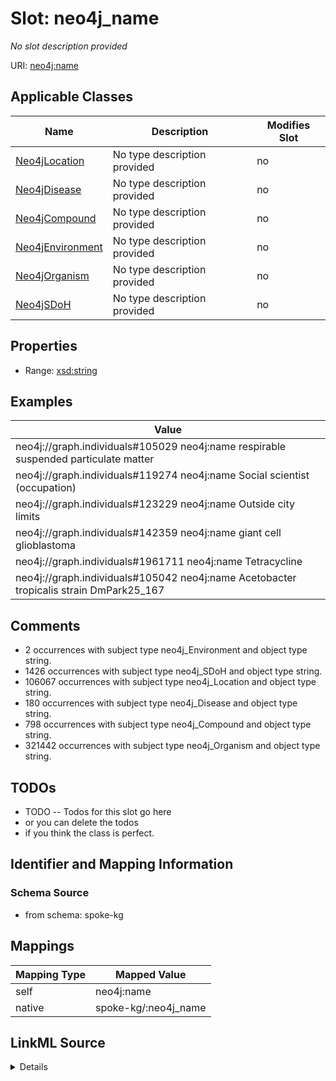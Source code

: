

# Slot: neo4j_name


_No slot description provided_





URI: [neo4j:name](neo4j://graph.schema#name)



<!-- no inheritance hierarchy -->





## Applicable Classes

| Name | Description | Modifies Slot |
| --- | --- | --- |
| [Neo4jLocation](../classes/Neo4jLocation.md) | No type description provided |  no  |
| [Neo4jDisease](../classes/Neo4jDisease.md) | No type description provided |  no  |
| [Neo4jCompound](../classes/Neo4jCompound.md) | No type description provided |  no  |
| [Neo4jEnvironment](../classes/Neo4jEnvironment.md) | No type description provided |  no  |
| [Neo4jOrganism](../classes/Neo4jOrganism.md) | No type description provided |  no  |
| [Neo4jSDoH](../classes/Neo4jSDoH.md) | No type description provided |  no  |







## Properties

* Range: [xsd:string](xsd:string)






## Examples

| Value |
| --- |
| neo4j://graph.individuals#105029 neo4j:name respirable suspended particulate matter |
| neo4j://graph.individuals#119274 neo4j:name Social scientist (occupation) |
| neo4j://graph.individuals#123229 neo4j:name Outside city limits |
| neo4j://graph.individuals#142359 neo4j:name giant cell glioblastoma |
| neo4j://graph.individuals#1961711 neo4j:name Tetracycline |
| neo4j://graph.individuals#105042 neo4j:name Acetobacter tropicalis strain DmPark25_167 |

## Comments

* 2 occurrences with subject type neo4j_Environment and object type string.
* 1426 occurrences with subject type neo4j_SDoH and object type string.
* 106067 occurrences with subject type neo4j_Location and object type string.
* 180 occurrences with subject type neo4j_Disease and object type string.
* 798 occurrences with subject type neo4j_Compound and object type string.
* 321442 occurrences with subject type neo4j_Organism and object type string.

## TODOs

* TODO -- Todos for this slot go here
* or you can delete the todos
* if you think the class is perfect.

## Identifier and Mapping Information







### Schema Source


* from schema: spoke-kg




## Mappings

| Mapping Type | Mapped Value |
| ---  | ---  |
| self | neo4j:name |
| native | spoke-kg/:neo4j_name |




## LinkML Source

<details>
```yaml
name: neo4j_name
description: No slot description provided
todos:
- TODO -- Todos for this slot go here
- or you can delete the todos
- if you think the class is perfect.
comments:
- 2 occurrences with subject type neo4j_Environment and object type string.
- 1426 occurrences with subject type neo4j_SDoH and object type string.
- 106067 occurrences with subject type neo4j_Location and object type string.
- 180 occurrences with subject type neo4j_Disease and object type string.
- 798 occurrences with subject type neo4j_Compound and object type string.
- 321442 occurrences with subject type neo4j_Organism and object type string.
examples:
- value: neo4j://graph.individuals#105029 neo4j:name respirable suspended particulate
    matter
- value: neo4j://graph.individuals#119274 neo4j:name Social scientist (occupation)
- value: neo4j://graph.individuals#123229 neo4j:name Outside city limits
- value: neo4j://graph.individuals#142359 neo4j:name giant cell glioblastoma
- value: neo4j://graph.individuals#1961711 neo4j:name Tetracycline
- value: neo4j://graph.individuals#105042 neo4j:name Acetobacter tropicalis strain
    DmPark25_167
from_schema: spoke-kg
rank: 1000
slot_uri: neo4j:name
alias: neo4j_name
domain_of:
- neo4j_Compound
- neo4j_Disease
- neo4j_Environment
- neo4j_Location
- neo4j_Organism
- neo4j_SDoH
range: string

```
</details>